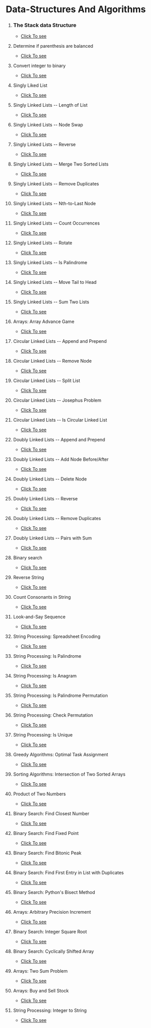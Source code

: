 # Data-Structures And Algorithms

01. ### The Stack data Structure
    - [Click To see](./Stack/01_stack_DS.py)

02. Determine if parenthesis are balanced
    - [Click To see](./Stack/02_stack_balance_paran.py)

03. Convert integer to binary
    - [Click To see](./Stack/03_stack_divide_by_two.py)

04. Singly Liked List
    - [Click To see](./Linked%20List/Singly%20Linked%20List/01_singly_linked_list.py)

05. Singly Linked Lists -- Length of List
    - [Click To see](./Linked%20List/Singly%20Linked%20List/02_singlyLL_length_of_list.py)

06. Singly Linked Lists -- Node Swap
    - [Click To see](./Linked%20List/Singly%20Linked%20List/03_singlyLL_swap_nodes.py)

07. Singly Linked Lists -- Reverse
    - [Click To see](./Linked%20List/Singly%20Linked%20List/04_singlyLL_reverse_list.py)
    
08. Singly Linked Lists -- Merge Two Sorted Lists
    - [Click To see](./Linked%20List/Singly%20Linked%20List/05_singlyLL_merge.py)
    
09. Singly Linked Lists -- Remove Duplicates
    - [Click To see](./Linked%20List/Singly%20Linked%20List/06_singlyLL_remove_dup.py)
    
10. Singly Linked Lists -- Nth-to-Last Node
    - [Click To see](./Linked%20List/Singly%20Linked%20List/07_singlyLL_nth_to_last.py)
    
11. Singly Linked Lists -- Count Occurrences
    - [Click To see](./Linked%20List/Singly%20Linked%20List/08_singlyLL_count_occurences.py)
    
12. Singly Linked Lists -- Rotate
    - [Click To see](./Linked%20List/Singly%20Linked%20List/09_singlyLL_rotate.py)
    
13. Singly Linked Lists -- Is Palindrome
    - [Click To see](./Linked%20List/Singly%20Linked%20List/10_singlyLL_is_palindrome.py)
    
14. Singly Linked Lists -- Move Tail to Head
    - [Click To see](./Linked%20List/Singly%20Linked%20List/11_singyLL_move_tail_to_head.py)
    
15. Singly Linked Lists -- Sum Two Lists
    - [Click To see](./Linked%20List/Singly%20Linked%20List/12_singlyLL_sum_two_lists.py)
    
16. Arrays: Array Advance Game
    - [Click To see](./Arrays/07_array_advance_game.py)
    
17. Circular Linked Lists -- Append and Prepend
    - [Click To see](./Linked%20List/Circular%20Linked%20List/01_circular_linked_list.py)
    
18. Circular Linked Lists -- Remove Node
    - [Click To see](./Linked%20List/Circular%20Linked%20List/02_circularLL_remove_node.py)
    
19. Circular Linked Lists -- Split List
    - [Click To see](./Linked%20List/Circular%20Linked%20List/03_circularLL_split_list.py)
    
20. Circular Linked Lists -- Josephus Problem
    - [Click To see](./Linked%20List/Circular%20Linked%20List/04_circularLL_josephus.py)
    
21. Circular Linked Lists -- Is Circular Linked List
    - [Click To see](./Linked%20List/Circular%20Linked%20List/05_circularLL_is_circularLL.py)
    
22. Doubly Linked Lists -- Append and Prepend
    - [Click To see](./Linked%20List/Doubly%20Linked%20List/01_doubly_linked_list.py)
    
23. Doubly Linked Lists -- Add Node Before/After
    - [Click To see](./Linked%20List/Doubly%20Linked%20List/02_soublyLL_add_before_after.py)
    
24. Doubly Linked Lists -- Delete Node
    - [Click To see](./Linked%20List/Doubly%20Linked%20List/03_doublyLL_delete%20node.py)
    
25. Doubly Linked Lists -- Reverse
    - [Click To see](./Linked%20List/Doubly%20Linked%20List/04_doublyLL_reverse.py)
    
26. Doubly Linked Lists -- Remove Duplicates
    - [Click To see](./Linked%20List/Doubly%20Linked%20List/05_doublyLL_remove_duplicates.py)
    
27. Doubly Linked Lists -- Pairs with Sum
    - [Click To see](./Linked%20List/Doubly%20Linked%20List/06_doublyLL_pairs_with_sum.py)
    
28. Binary search
    - [Click To see](./Search/01_Binary_Search.py)
    
29. Reverse String
    - [Click To see](./Strings/01_reverse_string.py)
    
30. Count Consonants in String
    - [Click To see](./Strings/02_Count_Consonants_in_String.py)
    
31. Look-and-Say Sequence
    - [Click To see](./Strings/03_look_n_say_sequence.py)
    
32. String Processing: Spreadsheet Encoding
    - [Click To see](./Strings/04_spreadsheet_encoding.py)
    
33. String Processing: Is Palindrome
    - [Click To see](./Strings/05_is_palindrome.py)
    
34. String Processing: Is Anagram
    - [Click To see](./Strings/06_is_anagram.py)
    
35. String Processing: Is Palindrome Permutation
    - [Click To see](./Strings/07_is_palindrome_permutation.py)
    
36. String Processing: Check Permutation
    - [Click To see](./Strings/08_is_permutation.py)
    
37. String Processing: Is Unique
    - [Click To see](./Strings/09_is_unique.py)
    
38. Greedy Algorithms: Optimal Task Assignment
    - [Click To see](./Arrays/01_optimal_task_assignment.py)
    
39. Sorting Algorithms: Intersection of Two Sorted Arrays
    - [Click To see](./Arrays/02_intersect_sorted_array.py)
    
40. Product of Two Numbers
    - [Click To see](./Numbers/01_Product_of_Two_Numbers.py)
    
41. Binary Search: Find Closest Number
    - [Click To see](./Search/02_binary_search_find_closest.py)
    
42. Binary Search: Find Fixed Point
    - [Click To see](./Search/03_binary_search_find_fixed_point.py)
    
43. Binary Search: Find Bitonic Peak
    - [Click To see](./Search/04_binary%20search_find_bitonic_peak.py)
    
44. Binary Search: Find First Entry in List with Duplicates
    - [Click To see](./Search/05_binary%20search_find_first_dup_entry.py)
    
45. Binary Search: Python's Bisect Method
    - [Click To see](./Search/06_binary_search_bisect_method.py)
    
46. Arrays: Arbitrary Precision Increment
    - [Click To see](./Arrays/08_arbitrary_precision_increment.py)
    
47. Binary Search: Integer Square Root
    - [Click To see](./Search/07_binary_search_integer_square_root.py)
    
48. Binary Search: Cyclically Shifted Array
    - [Click To see](./Search/08_binary_search_cyclically_shifted.py)
    
49. Arrays: Two Sum Problem
    - [Click To see](./Arrays/10_two_sum_problem.py)
    
50. Arrays: Buy and Sell Stock
    - [Click To see](./Arrays/11_buy_and_sell_stock.py)
    
51. String Processing: Integer to String
    - [Click To see](./Strings/10_integer_to_string.py)
    


